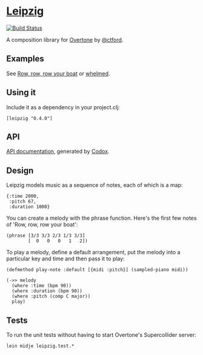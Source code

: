 [Leipzig](https://github.com/ctford/leipzig)
=========

[![Build Status](https://travis-ci.org/ctford/leipzig.png)](https://travis-ci.org/ctford/leipzig)

A composition library for [Overtone](https://github.com/overtone/overtone) by [@ctford](https://github.com/ctford).

Examples
--------
See [Row, row, row your boat](src/leipzig/example/row_row_row_your_boat.clj) or [whelmed](https://github.com/ctford/whelmed).

Using it
--------
Include it as a dependency in your project.clj:

    [leipzig "0.4.0"]

API
---

[API documentation](http://ctford.github.io/leipzig/), generated by [Codox](https://github.com/weavejester/codox).

Design
------

Leipzig models music as a sequence of notes, each of which is a map:

    {:time 2000,
     :pitch 67,
     :duration 1000}

You can create a melody with the phrase function. Here's the first few notes of 'Row, row, row your boat':

    (phrase [3/3 3/3 2/3 1/3 3/3]
            [  0   0   0   1   2])

To play a melody, define a default arrangement, put the melody into a particular key and time and then pass it to play:

    (defmethod play-note :default [{midi :pitch}] (sampled-piano midi))

    (->> melody
      (where :time (bpm 90))
      (where :duration (bpm 90))
      (where :pitch (comp C major))
      play)

Tests
-----

To run the unit tests without having to start Overtone's Supercollider server:

    lein midje leipzig.test.*
